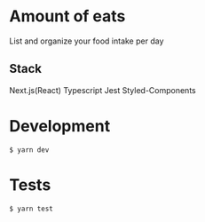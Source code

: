 # Amount of eats
List and organize your food intake per day

## Stack
Next.js(React)
Typescript
Jest
Styled-Components

# Development
`$ yarn dev`

# Tests
`$ yarn test`
